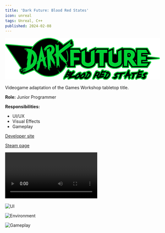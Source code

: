 ```yaml
---
title: 'Dark Future: Blood Red States'
icon: unreal
tags: Unreal, C++
published: 2024-02-08
---
```


![](logo.png)

Videogame adaptation of the Games Workshop tabletop title.

**Role:** Junior Programmer

**Responsibilities:**

* UI/UX
* Visual Effects
* Gameplay

[Developer site](https://www.aurochdigital.com/darkfuturevideogame/)

[Steam page](https://store.steampowered.com/app/370870/Dark_Future_Blood_Red_States/)

![Trailer](https://cdn.cloudflare.steamstatic.com/steam/apps/256748708/movie_max.webm)

![UI](https://cdn.cloudflare.steamstatic.com/steam/apps/370870/ss_cf3976adabae90dfed4c902732e05c4a141f4aaf.600x338.jpg)

![Environment](https://cdn.cloudflare.steamstatic.com/steam/apps/370870/ss_f539667f5b9d93cf66e1bd591b01aefec56f97cb.600x338.jpg)

![Gameplay](https://cdn.cloudflare.steamstatic.com/steam/apps/370870/ss_9d202457732a3bbe2077a57fbed2df28172f00ec.600x338.jpg)

